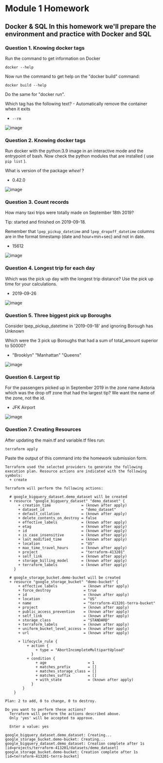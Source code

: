 <h1>Module 1 Homework</h1>

<h2>Docker & SQL
In this homework we'll prepare the environment and practice with Docker and SQL</h2>

<h3>Question 1. Knowing docker tags</h3>

Run the command to get information on Docker

<code>docker --help</code>

Now run the command to get help on the "docker build" command:

<code>docker build --help</code>

Do the same for "docker run".

Which tag has the following text? - Automatically remove the container when it exits

- <code>--rm</code>

![image](https://github.com/Oscari012/Oscar-zoomcamp2024/assets/68555999/7e959f36-6b34-4860-839c-15f122242f0f)


<h3>Question 2. Knowing docker tags</h3>

Run docker with the python:3.9 image in an interactive mode and the entrypoint of bash.
Now check the python modules that are installed ( use ```pip list``` ). 

What is version of the package *wheel* ?

- 0.42.0

![image](https://github.com/Oscari012/Oscar-zoomcamp2024/assets/68555999/1b3ab401-82f0-4113-9623-baa2cfe004b6)


<h3>Question 3. Count records</h3>

How many taxi trips were totally made on September 18th 2019?

Tip: started and finished on 2019-09-18. 

Remember that `lpep_pickup_datetime` and `lpep_dropoff_datetime` columns are in the format timestamp (date and hour+min+sec) and not in date.

- 15612

![image](https://github.com/Oscari012/Oscar-zoomcamp2024/assets/68555999/1b85ccff-23e7-4711-b10c-d3043378d59a)


<h3>Question 4. Longest trip for each day</h3>

Which was the pick up day with the longest trip distance? Use the pick up time for your calculations.

- 2019-09-26

![image](https://github.com/Oscari012/Oscar-zoomcamp2024/assets/68555999/b937b051-3072-4aa9-b87b-06ae3be9987d)


<h3>Question 5. Three biggest pick up Boroughs</h3>

Consider lpep_pickup_datetime in '2019-09-18' and ignoring Borough has Unknown

Which were the 3 pick up Boroughs that had a sum of total_amount superior to 50000?

- "Brooklyn" "Manhattan" "Queens"

![image](https://github.com/Oscari012/Oscar-zoomcamp2024/assets/68555999/605b3185-fabb-43a4-86a4-b7e8ceae779e)


<h3>Question 6. Largest tip</h3>

For the passengers picked up in September 2019 in the zone name Astoria which was the drop off zone that had the largest tip? We want the name of the zone, not the id.

- JFK Airport

![image](https://github.com/Oscari012/Oscar-zoomcamp2024/assets/68555999/d0b46115-7b76-4be8-b256-be410aa5a04d)


<h3>Question 7. Creating Resources</h3>

After updating the main.tf and variable.tf files run:

```
terraform apply
```

Paste the output of this command into the homework submission form.

```
Terraform used the selected providers to generate the following execution plan. Resource actions are indicated with the following symbols:
  + create

Terraform will perform the following actions:

  # google_bigquery_dataset.demo_dataset will be created
  + resource "google_bigquery_dataset" "demo_dataset" {
      + creation_time              = (known after apply)
      + dataset_id                 = "demo_dataset"
      + default_collation          = (known after apply)
      + delete_contents_on_destroy = false
      + effective_labels           = (known after apply)
      + etag                       = (known after apply)
      + id                         = (known after apply)
      + is_case_insensitive        = (known after apply)
      + last_modified_time         = (known after apply)
      + location                   = "US"
      + max_time_travel_hours      = (known after apply)
      + project                    = "terraform-413201"
      + self_link                  = (known after apply)
      + storage_billing_model      = (known after apply)
      + terraform_labels           = (known after apply)
    }

  # google_storage_bucket.demo-bucket will be created
  + resource "google_storage_bucket" "demo-bucket" {
      + effective_labels            = (known after apply)
      + force_destroy               = true
      + id                          = (known after apply)
      + location                    = "US"
      + name                        = "terraform-413201-terra-bucket"
      + project                     = (known after apply)
      + public_access_prevention    = (known after apply)
      + self_link                   = (known after apply)
      + storage_class               = "STANDARD"
      + terraform_labels            = (known after apply)
      + uniform_bucket_level_access = (known after apply)
      + url                         = (known after apply)

      + lifecycle_rule {
          + action {
              + type = "AbortIncompleteMultipartUpload"
            }
          + condition {
              + age                   = 1
              + matches_prefix        = []
              + matches_storage_class = []
              + matches_suffix        = []
              + with_state            = (known after apply)
            }
        }
    }

Plan: 2 to add, 0 to change, 0 to destroy.

Do you want to perform these actions?
  Terraform will perform the actions described above.
  Only 'yes' will be accepted to approve.

  Enter a value: yes

google_bigquery_dataset.demo_dataset: Creating...
google_storage_bucket.demo-bucket: Creating...
google_bigquery_dataset.demo_dataset: Creation complete after 1s [id=projects/terraform-413201/datasets/demo_dataset]
google_storage_bucket.demo-bucket: Creation complete after 1s [id=terraform-413201-terra-bucket]
```

